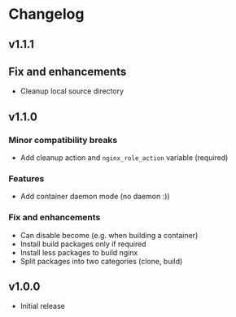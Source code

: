 # Changelog

## v1.1.1

## Fix and enhancements

- Cleanup local source directory

## v1.1.0

### Minor compatibility breaks

- Add cleanup action and `nginx_role_action` variable (required)

### Features

- Add container daemon mode (no daemon :))

### Fix and enhancements

- Can disable become (e.g. when building a container)
- Install build packages only if required
- Install less packages to build nginx
- Split packages into two categories (clone, build)

## v1.0.0

- Initial release
